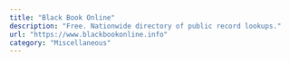 ```yaml
---
title: "Black Book Online"
description: "Free. Nationwide directory of public record lookups."
url: "https://www.blackbookonline.info"
category: "Miscellaneous"
---
```

